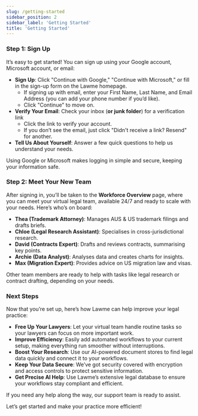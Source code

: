 ```yaml
---
slug: /getting-started
sidebar_position: 2
sidebar_label: 'Getting Started'
title: 'Getting Started'
---
```


### Step 1: Sign Up

It’s easy to get started! You can sign up using your Google account, Microsoft account, or email:

- **Sign Up**: Click "Continue with Google," "Continue with Microsoft," or fill in the sign-up form on the Lawme homepage.
  - If signing up with email, enter your First Name, Last Name, and Email Address (you can add your phone number if you’d like).
  - Click "Continue" to move on.
- **Verify Your Email**: Check your inbox (**or junk folder**) for a verification link 
  - Click the link to verify your account.
  - If you don’t see the email, just click "Didn't receive a link? Resend" for another.
- **Tell Us About Yourself**: Answer a few quick questions to help us understand your needs.

Using Google or Microsoft makes logging in simple and secure, keeping your information safe.

### Step 2: Meet Your New Team

After signing in, you’ll be taken to the **Workforce Overview** page, where you can meet your virtual legal team, available 24/7 and ready to scale with your needs. Here’s who’s on board:

- **Thea (Trademark Attorney)**: Manages AUS & US trademark filings and drafts briefs.
- **Chloe (Legal Research Assistant)**: Specialises in cross-jurisdictional research.
- **David (Contracts Expert)**: Drafts and reviews contracts, summarising key points.
- **Archie (Data Analyst)**: Analyses data and creates charts for insights.
- **Max (Migration Expert)**: Provides advice on US migration law and visas.

Other team members are ready to help with tasks like legal research or contract drafting, depending on your needs.

### Next Steps

Now that you’re set up, here’s how Lawme can help improve your legal practice:

- **Free Up Your Lawyers**: Let your virtual team handle routine tasks so your lawyers can focus on more important work.
- **Improve Efficiency**: Easily add automated workflows to your current setup, making everything run smoother without interruptions.
- **Boost Your Research**: Use our AI-powered document stores to find legal data quickly and connect it to your workflows.
- **Keep Your Data Secure**: We’ve got security covered with encryption and access controls to protect sensitive information.
- **Get Precise AI Help**: Use Lawme’s extensive legal database to ensure your workflows stay compliant and efficient.

If you need any help along the way, our support team is ready to assist.

Let’s get started and make your practice more efficient!

